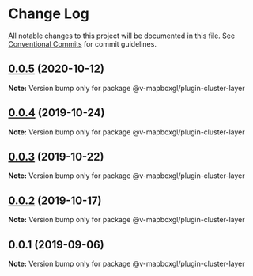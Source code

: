 # Change Log

All notable changes to this project will be documented in this file.
See [Conventional Commits](https://conventionalcommits.org) for commit guidelines.

## [0.0.5](https://github.com/reno-xjb/v-mapboxgl/compare/@v-mapboxgl/plugin-cluster-layer@0.0.4...@v-mapboxgl/plugin-cluster-layer@0.0.5) (2020-10-12)

**Note:** Version bump only for package @v-mapboxgl/plugin-cluster-layer





## [0.0.4](https://github.com/reno-xjb/v-mapboxgl/compare/@v-mapboxgl/plugin-cluster-layer@0.0.3...@v-mapboxgl/plugin-cluster-layer@0.0.4) (2019-10-24)

**Note:** Version bump only for package @v-mapboxgl/plugin-cluster-layer





## [0.0.3](https://github.com/reno-xjb/v-mapboxgl/compare/@v-mapboxgl/plugin-cluster-layer@0.0.2...@v-mapboxgl/plugin-cluster-layer@0.0.3) (2019-10-22)

**Note:** Version bump only for package @v-mapboxgl/plugin-cluster-layer





## [0.0.2](https://github.com/reno-xjb/v-mapboxgl/compare/@v-mapboxgl/plugin-cluster-layer@0.0.1...@v-mapboxgl/plugin-cluster-layer@0.0.2) (2019-10-17)

**Note:** Version bump only for package @v-mapboxgl/plugin-cluster-layer





## 0.0.1 (2019-09-06)

**Note:** Version bump only for package @v-mapboxgl/plugin-cluster-layer

